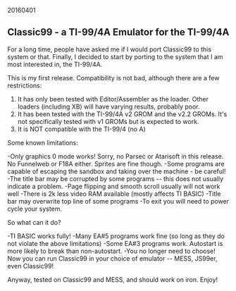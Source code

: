 20160401

Classic99 - a TI-99/4A Emulator for the TI-99/4A
------------------------------------------------

For a long time, people have asked me if I would port Classic99 to this system or that. Finally, I decided to start by porting to the system that I am most interested in, the TI-99/4A.

This is my first release. Compatibility is not bad, although there are a few restrictions:

1) It has only been tested with Editor/Assembler as the loader. Other loaders (including XB) will have varying results, probably poor.
2) It has been tested with the TI-99/4A v2 GROM and the v2.2 GROMs. It's not specifically tested with v1 GROMs but is expected to work.
3) It is NOT compatible with the TI-99/4 (no A)

Some known limitations:

-Only graphics 0 mode works! Sorry, no Parsec or Atarisoft in this release. No Funnelweb or F18A either. Sprites are fine though.
-Some programs are capable of escaping the sandbox and taking over the machine - be careful!
-The title bar may be corrupted by some programs -- this does not usually indicate a problem.
-Page flipping and smooth scroll usually will not work well
-There is 2k less video RAM available (mostly affects TI BASIC)
-Title bar may overwrite top line of some programs
-To exit you will need to power cycle your system.

So what can it do?

-TI BASIC works fully!
-Many EA#5 programs work fine (so long as they do not violate the above limitations)
-Some EA#3 programs work. Autostart is more likely to break than non-autostart.
-You no longer need to choose! Now you can run Classic99 in your choice of emulator -- MESS, JS99er, even Classic99!

Anyway, tested on Classic99 and MESS, and should work on iron. Enjoy!

